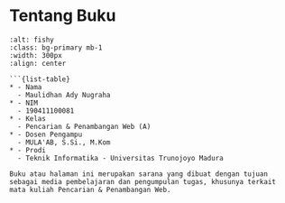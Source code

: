 # Tentang Buku


```{image} ../webmining/_static/dhani.jpeg
:alt: fishy
:class: bg-primary mb-1
:width: 300px
:align: center
```
```{admonition} Biodata Penulis
```{list-table}
* - Nama
  - Maulidhan Ady Nugraha
* - NIM
  - 190411100081
* - Kelas
  - Pencarian & Penambangan Web (A)
* - Dosen Pengampu
  - MULA'AB, S.Si., M.Kom
* - Prodi
  - Teknik Informatika - Universitas Trunojoyo Madura
```



```{admonition} Informasi Mengenai Buku
Buku atau halaman ini merupakan sarana yang dibuat dengan tujuan sebagai media pembelajaran dan pengumpulan tugas, khusunya terkait mata kuliah Pencarian & Penambangan Web. 
```
